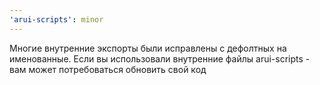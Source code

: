 ```yaml
---
'arui-scripts': minor
---
```


Многие внутренние экспорты были исправлены с дефолтных на именованные. Если вы использовали внутренние файлы arui-scripts - вам может потребоваться обновить свой код
